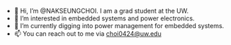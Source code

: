 - 👋 Hi, I’m @NAKSEUNGCHOI. I am a grad student at the UW.
- 👀 I’m interested in embedded systems and power electronics.
- 🌱 I’m currently digging into power management for embedded systems.
- 📫 You can reach out to me via choi0424@uw.edu

<!---
NAKSEUNGCHOI/NAKSEUNGCHOI is a ✨ special ✨ repository because its `README.md` (this file) appears on your GitHub profile.
You can click the Preview link to take a look at your changes.
--->
